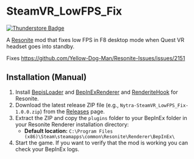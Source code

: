 # SteamVR_LowFPS_Fix
[![Thunderstore Badge](https://modding.resonite.net/assets/available-on-thunderstore.svg)](https://thunderstore.io/c/resonite/)

A [Resonite](https://resonite.com/) mod that fixes low FPS in F8 desktop mode when Quest VR headset goes into standby.

Fixes https://github.com/Yellow-Dog-Man/Resonite-Issues/issues/2151

## Installation (Manual)
1. Install [BepisLoader](https://github.com/ResoniteModding/BepisLoader) and [BepInExRenderer](https://thunderstore.io/c/resonite/p/ResoniteModding/BepInExRenderer/) and [RenderiteHook](https://thunderstore.io/c/resonite/p/ResoniteModding/RenderiteHook/) for Resonite.
2. Download the latest release ZIP file (e.g., `Nytra-SteamVR_LowFPS_Fix-1.0.0.zip`) from the [Releases](https://github.com/Nytra/ResoniteSteamVR_LowFPS_Fix/releases) page.
3. Extract the ZIP and copy the `plugins` folder to your BepInEx folder in your Resonite Renderer installation directory:
   - **Default location:** `C:\Program Files (x86)\Steam\steamapps\common\Resonite\Renderer\BepInEx\`
4. Start the game. If you want to verify that the mod is working you can check your BepInEx logs.
